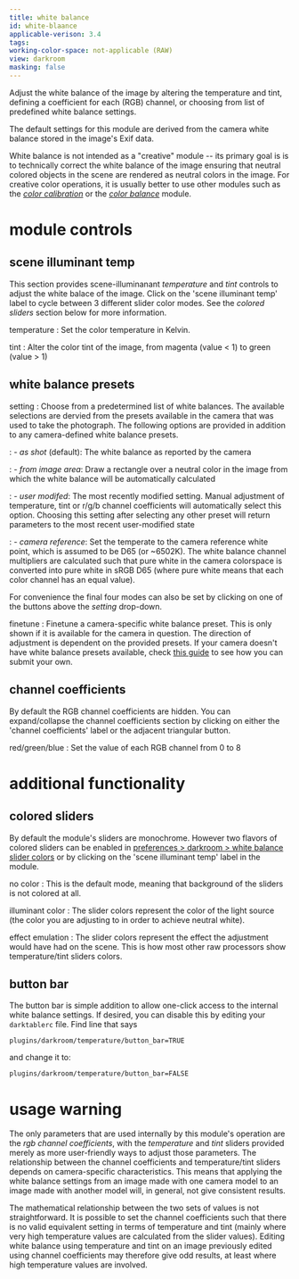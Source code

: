 ```yaml
---
title: white balance
id: white-blaance
applicable-verison: 3.4
tags: 
working-color-space: not-applicable (RAW) 
view: darkroom
masking: false
---
```


Adjust the white balance of the image by altering the temperature and tint, defining a coefficient for each (RGB) channel, or choosing from list of predefined white balance settings.

The default settings for this module are derived from the camera white balance stored in the image's Exif data.

White balance is not intended as a "creative" module -- its primary goal is is to technically correct the white balance of the image ensuring that neutral colored objects in the scene are rendered as neutral colors in the image. For creative color operations, it is usually better to use other modules such as the [_color calibration_](./color-calibration.md) or the [_color balance_](./color-balance.md) module.

# module controls

## scene illuminant temp

This section provides scene-illuminanant _temperature_ and _tint_ controls to adjust the white balace of the image. Click on the 'scene illuminant temp' label to cycle between 3 different slider color modes. See the _colored sliders_ section below for more information.

temperature
: Set the color temperature in Kelvin.

tint
: Alter the color tint of the image, from magenta (value < 1) to green (value > 1)

## white balance presets

setting
: Choose from a predetermined list of white balances. The available selections are dervied from the presets available in the camera that was used to take the photograph. The following options are provided in addition to any camera-defined white balance presets.

: - _as shot_ (default): The white balance as reported by the camera

: - _from image area_: Draw a rectangle over a neutral color in the image from which the white balance will be automatically calculated

: - _user modifed_: The most recently modified setting. Manual adjustment of temperature, tint or r/g/b channel coefficients will automatically select this option. Choosing this setting after selecting any other preset will return parameters to the most recent user-modified state

: - _camera reference_: Set the temperate to the camera reference white point, which is assumed to be D65 (or ~6502K). The white balance channel multipliers are calculated such that pure white in the camera colorspace is converted into pure white in sRGB D65 (where pure white means that each color channel has an equal value). 

For convenience the final four modes can also be set by clicking on one of the buttons above the _setting_ drop-down.

finetune
: Finetune a camera-specific white balance preset. This is only shown if it is available for the camera in question. The direction of adjustment is dependent on the provided presets. If your camera doesn't have white balance presets available, check [this guide](https://github.com/darktable-org/darktable/wiki/White-balance-presets) to see how you can submit your own.

## channel coefficients

By default the RGB channel coefficients are hidden. You can expand/collapse the channel coefficients section by clicking on either the 'channel coefficients' label or the adjacent triangular button.

red/green/blue
: Set the value of each RGB channel from 0 to 8

# additional functionality

## colored sliders

By default the module's sliders are monochrome. However two flavors of colored sliders can be enabled in [preferences > darkroom > white balance slider colors](../../preferences-settings/darkroom.md) or by clicking on the 'scene illuminant temp' label in the module.

no color
: This is the default mode, meaning that background of the sliders is not colored at all.

illuminant color
: The slider colors represent the color of the light source (the color you are adjusting to in order to achieve neutral white).

effect emulation
: The slider colors represent the effect the adjustment would have had on the scene. This is how most other raw processors show temperature/tint sliders colors.

## button bar

The button bar is simple addition to allow one-click access to the internal white balance settings. If desired, you can disable this by editing your `darktablerc` file. Find line that says

```
plugins/darkroom/temperature/button_bar=TRUE
```

and change it to:

```
plugins/darkroom/temperature/button_bar=FALSE
```

# usage warning

The only parameters that are used internally by this module's operation are the _rgb channel coefficients_, with the _temperature_ and _tint_ sliders provided merely as more user-friendly ways to adjust those parameters. The relationship between the channel coefficients and temperature/tint sliders depends on camera-specific characteristics. This means that applying the white balance settings from an image made with one camera model to an image made with another model will, in general, not give consistent results.

The mathematical relationship between the two sets of values is not straightforward. It is possible to set the channel coefficients such that there is no valid equivalent setting in terms of temperature and tint (mainly where very high temperature values are calculated from the slider values). Editing white balance using temperature and tint on an image previously edited using channel coefficients may therefore give odd results, at least where high temperature values are involved.

